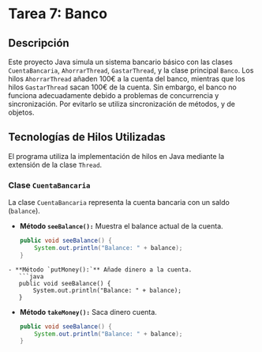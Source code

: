 # Tarea 7: Banco

## Descripción

Este proyecto Java simula un sistema bancario básico con las clases `CuentaBancaria`, `AhorrarThread`, `GastarThread`, y
la clase principal `Banco`. Los hilos `AhorrarThread` añaden 100€ a la cuenta del banco, mientras que los
hilos `GastarThread` sacan 100€ de la cuenta. Sin embargo, el banco no funciona adecuadamente debido a problemas de
concurrencia y sincronización. Por evitarlo se utiliza sincronización de métodos, y de objetos.

## Tecnologías de Hilos Utilizadas

El programa utiliza la implementación de hilos en Java mediante la extensión de la clase `Thread`.

### Clase `CuentaBancaria`

La clase `CuentaBancaria` representa la cuenta bancaria con un saldo (`balance`).

- **Método `seeBalance():`** Muestra el balance actual de la cuenta.
   ```java
   public void seeBalance() {
       System.out.println("Balance: " + balance);
   }

```
- **Método `putMoney():`** Añade dinero a la cuenta.
   ```java
   public void seeBalance() {
       System.out.println("Balance: " + balance);
   }
```

- **Método `takeMoney():`** Saca dinero cuenta.
   ```java
   public void seeBalance() {
       System.out.println("Balance: " + balance);
   }

```